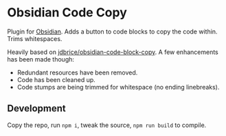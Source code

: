 # Obsidian Code Copy
Plugin for [Obsidian](https://obsidian.md). Adds a button to code blocks to copy the code within. Trims whitespaces.

Heavily based on [jdbrice/obsidian-code-block-copy](https://github.com/jdbrice/obsidian-code-block-copy). A few enhancements has been made though:

* Redundant resources have been removed.
* Code has been cleaned up.
* Code stumps are being trimmed for whitespace (no ending linebreaks).

## Development
Copy the repo, run `npm i`, tweak the source, `npm run build` to compile.
